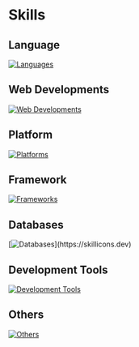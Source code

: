 # Skills

## Language

[![Languages](https://skillicons.dev/icons?i=py,java,c,cpp)](https://skillicons.dev)

## Web Developments
[![Web Developments](https://skillicons.dev/icons?i=html,css,bootstrap,js,nodejs,express,vue,php,wordpress,flask,nginx)](https://skillicons.dev)

## Platform
[![Platforms](https://skillicons.dev/icons?i=apple,linux,ubuntu,docker,arduino,cloudflare,raspberrypi)](https://skillicons.dev)

## Framework
[![Frameworks](https://skillicons.dev/icons?i=anaconda,ansible,tensorflow,opencv,qt)](https://skillicons.dev)


## Databases
[![Databases](https://skillicons.dev/icons?i=mysql,redis,)](https://skillicons.dev)

## Development Tools
[![Development Tools](https://skillicons.dev/icons?i=git,github,postman,bash,cmake,vim,vscode)](https://skillicons.dev)

## Others
[![Others](https://skillicons.dev/icons?i=gmail,twitter,discord,instagram,md,notion)](https://skillicons.dev)
